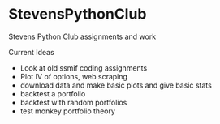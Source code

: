 # StevensPythonClub
Stevens Python Club assignments and work


Current Ideas
 - Look at old ssmif coding assignments
 - Plot IV of options, web scraping
 - download data and make basic plots and give basic stats
 - backtest a portfolio
 - backtest with random portfolios
 - test monkey portfolio theory
